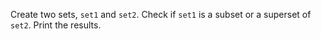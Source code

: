 Create two sets, `set1` and `set2`.
Check if `set1` is a subset or a superset of `set2`.
Print the results.